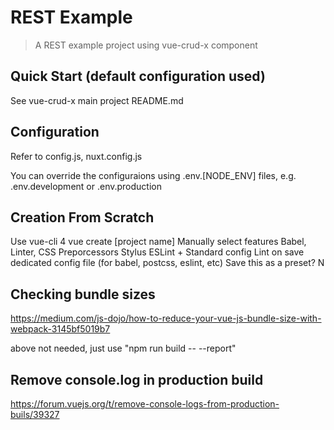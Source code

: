 # REST Example

> A REST example project using vue-crud-x component

## Quick Start (default configuration used)

See vue-crud-x main project README.md

## Configuration

Refer to config.js, nuxt.config.js

You can override the configuraions using .env.[NODE_ENV] files, e.g. .env.development or .env.production

## Creation From Scratch

Use vue-cli 4
vue create [project name]
Manually select features
Babel, Linter, CSS Preporcessors
Stylus
ESLint + Standard config
Lint on save
dedicated config file (for babel, postcss, eslint, etc)
Save this as a preset? N

## Checking bundle sizes

https://medium.com/js-dojo/how-to-reduce-your-vue-js-bundle-size-with-webpack-3145bf5019b7

above not needed, just use "npm run build -- --report"

## Remove console.log in production build

https://forum.vuejs.org/t/remove-console-logs-from-production-buils/39327


